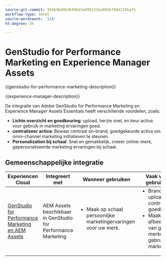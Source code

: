 ```yaml
---
source-git-commit: 954b4bd9b36496d3a5992316a985bf88d129baf5
workflow-type: tm+mt
source-wordcount: '116'
ht-degree: 2%

---
```



# GenStudio for Performance Marketing en Experience Manager Assets

{{genstudio-for-performance-marketing-description}}

{{experience-manager-description}}

De integratie van Adobe GenStudio for Performance Marketing en Experience Manager Assets Essentials heeft verschillende voordelen, zoals:

+ **Lichte overzicht en goedkeuring**: upload, herzie snel, en keur activa voor gebruik in marketing ervaringen goed.
+ **centraliseer activa**: Bewaar centraal on-brand, goedgekeurde activa om omni-channel marketing initiatieven te steunen.
+ **Personalization bij schaal**: Snel en gemakkelijk, creeer online-merk, gepersonaliseerde marketing ervaringen bij schaal.

## Gemeenschappelijke integratie

<table>
    <thead>
        <tr>
            <th>Experiencen Cloud</th>
            <th>Integreert met</th>
            <th>Wanneer gebruiken</th>
            <th>Vaak voorkomende gebruiksscenario's</th>
        </tr>
    </thead>
    <tbody>
        <tr>
            <td><a href="../../integrations/tutorials/aem-genstudio-for-performance-marketing/overview.md" target="_blank" rel="noreferrer">GenStudio for Performance Marketing en AEM Assets</a></td>
            <td>AEM Assets beschikbaar in GenStudio for Performance Marketing</td>
            <td>
                <ul style="margin-top: 0;">
                    <li>Maak op schaal persoonlijke marketingervaringen voor uw merk.</li>
                </ul>
            </td>
            <td>
                <ul style="margin-top: 0;">
                    <li>Brandmiddelen uploaden, controleren en goedkeuren.</li>
                    <li>Maak afbeeldingsvarianten van goedgekeurde merkelementen voor gebruik in marketingervaringen.</li>
                </ul>
            </td>
        </tr>        
    </tbody>          
</table>
